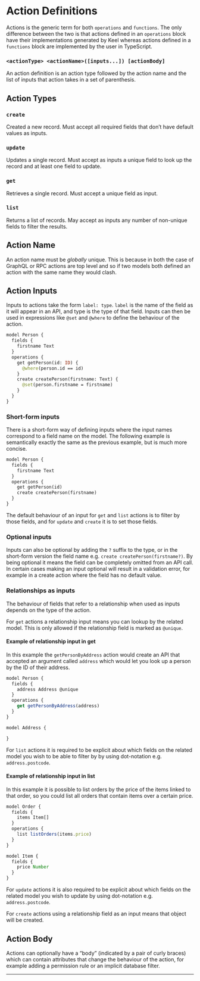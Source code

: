 # Action Definitions

Actions is the generic term for both `operations` and `functions`. The only difference between the two is that actions defined in an `operations` block have their implementations generated by Keel whereas actions defined in a `functions` block are implemented by the user in TypeScript.

### `<actionType> <actionName>([inputs...]) [actionBody]`

An action definition is an action type followed by the action name and the list of inputs that action takes in a set of parenthesis.

## Action Types

### `create`

Created a new record. Must accept all required fields that don’t have default values as inputs.

### `update`

Updates a single record. Must accept as inputs a unique field to look up the record and at least one field to update.

### `get`

Retrieves a single record. Must accept a unique field as input.

### `list`

Returns a list of records. May accept as inputs any number of non-unique fields to filter the results.

## Action Name

An action name must be _globally_ unique. This is because in both the case of GraphQL or RPC actions are top level and so if two models both defined an action with the same name they would clash.

## Action Inputs

Inputs to actions take the form `label: type`. `label` is the name of the field as it will appear in an API, and type is the type of that field. Inputs can then be used in expressions like `@set` and `@where` to define the behaviour of the action.

```graphql
model Person {
  fields {
    firstname Text
  }
  operations {
    get getPerson(id: ID) {
      @where(person.id == id)
    }
    create createPerson(firstname: Text) {
      @set(person.firstname = firstname)
    }
  }
}
```

### Short-form inputs

There is a short-form way of defining inputs where the input names correspond to a field name on the model. The following example is semantically exactly the same as the previous example, but is much more concise.

```graphql
model Person {
  fields {
    firstname Text
  }
  operations {
    get getPerson(id)
    create createPerson(firstname)
  }
}
```

The default behaviour of an input for `get` and `list` actions is to filter by those fields, and for `update` and `create` it is to set those fields.

### Optional inputs

Inputs can also be optional by adding the `?` suffix to the type, or in the short-form version the field name e.g. `create createPerson(firstname?)`. By being optional it means the field can be completely omitted from an API call. In certain cases making an input optional will result in a validation error, for example in a create action where the field has no default value.

### Relationships as inputs

The behaviour of fields that refer to a relationship when used as inputs depends on the type of the action.

For `get` actions a relationship input means you can lookup by the related model. This is only allowed if the relationship field is marked as `@unique`.

#### Example of relationship input in get

In this example the `getPersonByAddress` action would create an API that accepted an argument called `address` which would let you look up a person by the ID of their address.

```jsx
model Person {
  fields {
    address Address @unique
  }
  operations {
    get getPersonByAddress(address)
  }
}

model Address {

}
```

For `list` actions it is required to be explicit about which fields on the related model you wish to be able to filter by by using dot-notation e.g. `address.postcode`.

#### Example of relationship input in list

In this example it is possible to list orders by the price of the items linked to that order, so you could list all orders that contain items over a certain price.

```jsx
model Order {
  fields {
    items Item[]
  }
  operations {
    list listOrders(items.price)
  }
}

model Item {
  fields {
    price Number
  }
}
```

For `update` actions it is also required to be explicit about which fields on the related model you wish to update by using dot-notation e.g. `address.postcode`.

For `create` actions using a relationship field as an input means that object will be created.

## Action Body

Actions can optionally have a “body” (indicated by a pair of curly braces) which can contain attributes that change the behaviour of the action, for example adding a permission rule or an implicit database filter.

---
